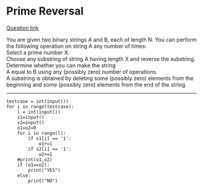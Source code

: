 <h1>Prime Reversal</h1>
<a href="https://www.codechef.com/practice/course/1-star-difficulty-problems/DIFF1200/problems/PRIMEREVERSE">Question link</a>

You are given two binary strings A and B, each of length N. You can perform the following operation on string A any number of times:<br>
Select a prime number X. <br>
Choose any substring of string A having length X and reverse the substring. <br>
Determine whether you can make the string <br>
A equal to B using any (possibly zero) number of operations.<br>
A substring is obtained by deleting some (possibly zero) elements from the beginning and some (possibly zero) elements from the end of the string.<br>
<hr>

```
testcase = int(input())
for i in range(testcase):
    l = int(input())
    s1=input()
    s2=input()
    o1=o2=0
    for i in range(l):
        if s1[i] == '1':
            o1+=1     
        if s2[i] == '1':
            o2+=1
    #print(o1,o2)
    if (o1==o2):
        print("YES")
    else:
        print("NO")
```

